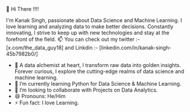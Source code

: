 👋 Hi There !!!!

I'm Kanak Singh, passionate about Data Science and Machine Learning. I love learning and analyzing data to make better decisions. Constantly innovating, I strive to keep up with new technologies and stay at the forefront of the field. 
📫 You can check out my twitter :- [x.com/the_data_guy18]  and  Linkdin :- [linkedin.com/in/kanak-singh-45b7982b0/]

- 👀 A data alchemist at heart, I transform raw data into golden insights. Forever curious, I explore the cutting-edge realms of data science and machine learning.
- 🌱 I’m currently learning Python for Data Science & Machine Learning.
- 💞️ I’m looking to collaborate with Projects on Data Analytics.
- 😄 Pronouns: He/Him
- ⚡ Fun fact: I love Learning.

<!---
kanak0305/kanak0305 is a ✨ special ✨ repository because its `README.md` (this file) appears on your GitHub profile.
You can click the Preview link to take a look at your changes.
--->
